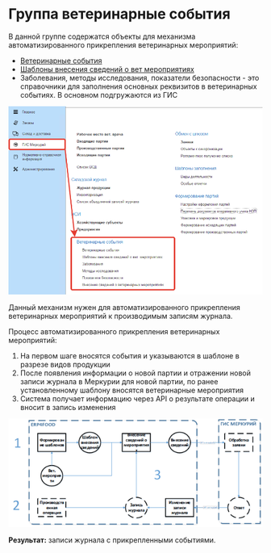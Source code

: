 # Группа ветеринарные события

В данной группе содержатся объекты для механизма автоматизированного прикрепления ветеринарных мероприятий:

- [Ветеринарные события](VeterinaryEvents.md)
- [Шаблоны внесения сведений о вет мероприятиях](TemplateForEnteringInformation.md)
- Заболевания, методы исследования, показатели безопасности - это справочники для заполнения основных реквизитов в ветеринарных событиях. В основном подгружаются из ГИС

[![1][1]][1]

Данный механизм нужен для автоматизированного прикрепления ветеринарных мероприятий к производимым записям журнала.

Процесс автоматизированного прикрепления ветеринарных мероприятий:

1. На первом шаге вносятся события и указываются в шаблоне в разрезе видов продукции
2. После появления информации о новой партии и отражении новой записи журнала в Меркурии для новой партии, по ранее установленному шаблону вносятся ветеринарные мероприятия
3. Система получает информацию через API о результате операции и вносит в запись изменения

[![2][2]][2]

**Результат:** записи журнала с прикрепленными событиями.

[1]: GroupVeterinaryEvents.assets/1.png
[2]: GroupVeterinaryEvents.assets/2.png
